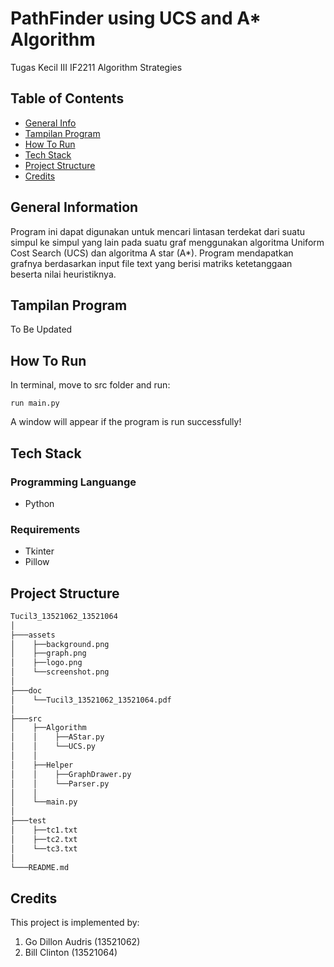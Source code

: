# PathFinder using UCS and A* Algorithm
Tugas Kecil III IF2211 Algorithm Strategies
<br />

## Table of Contents
* [General Info](#general-information)
* [Tampilan Program](#tampilan-program)
* [How To Run](#how-to-run)
* [Tech Stack](#tech-stack)
* [Project Structure](#project-structure)
* [Credits](#credits)

## General Information
Program ini dapat digunakan untuk mencari lintasan terdekat dari suatu simpul ke simpul yang lain pada suatu graf menggunakan algoritma Uniform Cost Search (UCS) dan algoritma A star (A*). Program mendapatkan grafnya berdasarkan input file text yang berisi matriks ketetanggaan beserta nilai heuristiknya.

## Tampilan Program
To Be Updated

## How To Run
In terminal, move to src folder and run:
```shell
run main.py
```
A window will appear if the program is run successfully!

## Tech Stack
### Programming Languange
* Python

### Requirements
* Tkinter
* Pillow

## Project Structure
```bash
Tucil3_13521062_13521064
│
├───assets
│    ├──background.png
│    ├──graph.png
│    ├──logo.png
│    └──screenshot.png
│
├───doc
│    └──Tucil3_13521062_13521064.pdf
│
├───src
│    ├──Algorithm
│    │    ├──AStar.py
│    │    └──UCS.py
│    │
│    ├──Helper
│    │    ├──GraphDrawer.py
│    │    └──Parser.py
│    │
│    └──main.py
│
├───test
│    ├──tc1.txt
│    ├──tc2.txt
│    └──tc3.txt
│
└───README.md
```

## Credits
This project is implemented by:
1. Go Dillon Audris (13521062)
2. Bill Clinton (13521064)
